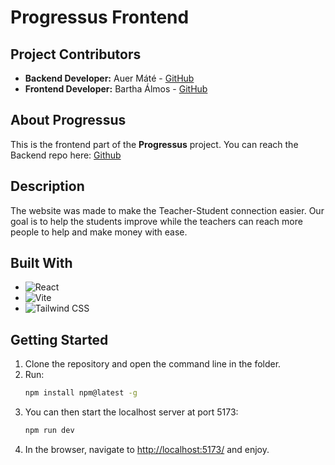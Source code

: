 # Progressus Frontend


## Project Contributors

* **Backend Developer:** Auer Máté - [GitHub](https://github.com/auermatew)
* **Frontend Developer:** Bartha Álmos - [GitHub](https://github.com/barthaa)

## About Progressus

This is the frontend part of the **Progressus** project.
You can reach the Backend repo here: [Github](https://github.com/auermatew/progressus_backend)

## Description

The website was made to make the Teacher-Student connection easier. Our goal is to help the students improve while the teachers can reach more people to help and make money with ease.


## Built With

* ![React](https://img.shields.io/badge/React-20232A?style=for-the-badge&logo=react&logoColor=61DAFB)
* ![Vite](https://img.shields.io/badge/Vite-646CFF?style=for-the-badge&logo=vite&logoColor=white)
* ![Tailwind CSS](https://img.shields.io/badge/Tailwind_CSS-38B2AC?style=for-the-badge&logo=tailwind-css&logoColor=white)


## Getting Started

1. Clone the repository and open the command line in the folder.
2. Run:
   ```sh
   npm install npm@latest -g
   ```
3. You can then start the localhost server at port 5173:
   ```sh
   npm run dev
   ```
4. In the browser, navigate to [http://localhost:5173/](http://localhost:5173/) and enjoy.

